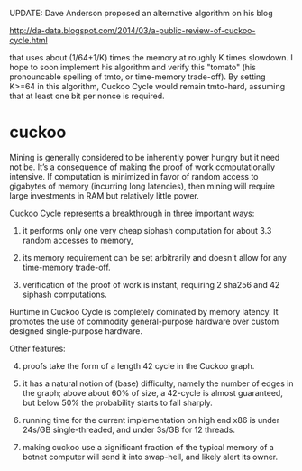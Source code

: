UPDATE: Dave Anderson proposed an alternative algorithm on his blog

  http://da-data.blogspot.com/2014/03/a-public-review-of-cuckoo-cycle.html

that uses about (1/64+1/K) times the memory at roughly K times slowdown.
I hope to soon implement his algorithm and verify this "tomato"
(his pronouncable spelling of tmto, or time-memory trade-off).
By setting K>=64 in this algorithm, Cuckoo Cycle would remain tmto-hard,
assuming that at least one bit per nonce is required.

cuckoo
======

Mining is generally considered to be inherently power hungry but it need not be.
It’s a consequence of making the proof of work computationally intensive.
If computation is minimized in favor of random access to gigabytes of memory
(incurring long latencies), then mining will require large investments in RAM
but relatively little power.

Cuckoo Cycle represents a breakthrough in three important ways:

1) it performs only one very cheap siphash computation for about 3.3 random accesses to memory,

2) its memory requirement can be set arbitrarily and doesn't allow for any time-memory trade-off.

3) verification of the proof of work is instant, requiring 2 sha256 and 42 siphash computations.

Runtime in Cuckoo Cycle is completely dominated by memory latency. It promotes the use
of commodity general-purpose hardware over custom designed single-purpose hardware.

Other features:

4) proofs take the form of a length 42 cycle in the Cuckoo graph.

5) it has a natural notion of (base) difficulty, namely the number of edges in the graph;
   above about 60% of size, a 42-cycle is almost guaranteed, but below 50% the probability
   starts to fall sharply.

6) running time for the current implementation on high end x86 is under 24s/GB single-threaded,
   and under 3s/GB for 12 threads.

7) making cuckoo use a significant fraction of the typical memory of a botnet computer
   will send it into swap-hell, and likely alert its owner.
